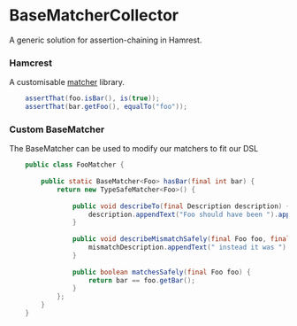 # BaseMatcherCollector
A generic solution for assertion-chaining in Hamrest.
### Hamcrest
A customisable [matcher](https://github.com/hamcrest) library.
```java
	assertThat(foo.isBar(), is(true));
	assertThat(bar.getFoo(), equalTo("foo"));
```
### Custom BaseMatcher
The BaseMatcher can be used to modify our matchers to fit our DSL
```java
	public class FooMatcher {
	
		public static BaseMatcher<Foo> hasBar(final int bar) {
			return new TypeSafeMatcher<Foo>() {
				  
				public void describeTo(final Description description) {
					description.appendText("Foo should have been ").appendValue(bar);
				}
				  
				public void describeMismatchSafely(final Foo foo, final Description mismatchDescription) {
					mismatchDescription.appendText(" instead it was ").appendValue(foo.getBar());
				}
				  
				public boolean matchesSafely(final Foo foo) {
					return bar == foo.getBar();
				}
			};
		}
	}
```
